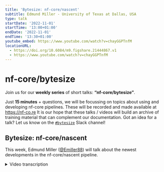 ```yaml
---
title: 'Bytesize: nf-core/nascent'
subtitle: Edmund Miller - University of Texas at Dallas, USA
type: talk
startDate: '2022-11-01'
startTime: '13:00+01:00'
endDate: '2022-11-01'
endTime: '13:30+01:00'
youtube_embed: https://www.youtube.com/watch?v=chayGGPTnfM
locationURL:
  - https://doi.org/10.6084/m9.figshare.21444867.v1
  - https://www.youtube.com/watch?v=chayGGPTnfM
---
```


# nf-core/bytesize

Join us for our **weekly series** of short talks: **“nf-core/bytesize”**.

Just **15 minutes** + questions, we will be focussing on topics about using and developing nf-core pipelines.
These will be recorded and made available at <https://nf-co.re>
It is our hope that these talks / videos will build an archive of training material that can complement our documentation. Got an idea for a talk? Let us know on the [`#bytesize`](https://nfcore.slack.com/channels/bytesize) Slack channel!

## Bytesize: nf-core/nascent

This week, Edmund Miller ([@Emiller88](https://github.com/Emiller88)) will talk about the newest developments in the nf-core/nascent pipeline.

<details markdown="1"><summary>Video transcription</summary>
:::note
The content has been edited to make it reader-friendly
:::

[0:01](https://www.youtube.com/watch?v=chayGGPTnfM&t=1)
(host) Hello, everyone. My name is Franziska Bonath. I'm the host for today. With us is Edmund Miller. He is a PhD student at the University of Texas at Dallas. Edmund is going to talk today about the pipeline from nf-core called nascent. And to you.

[0:19](https://www.youtube.com/watch?v=chayGGPTnfM&t=19)
Hey, good morning, everyone. I'm Edmund. Let's get started. If I can advance the slides. Okay, a quick overview of what we're going to talk about today. A quick background on nascent transcript identification. Because I'm not sure if it's as common as some other assays such as ChIP-seq, RNA-seq. A brief history of the development of the pipeline. Lastly, we're going to talk about the pipeline itself and give a brief overview of that.

[0:55](https://www.youtube.com/watch?v=chayGGPTnfM&t=55)
Quick background on nascent transcript identification. The goal is to identify the changes in transcription of the RNA and what's going on in the cell at that specific point in time. Rather than, say, RNA-seq, which isolates all of the RNA in the cell at a steady state. That would be like your mRNA and things that have matured versus what's actually being transcribed. You can get an actual response to things like heat shock or viral infection. Pulling out the transcription activity sites through metabolic labeling of these. We won't go into that too much today, but I'm happy to discuss that with anyone in the future. The problem with that is that we're covering a lot of different assays, not just one or maybe some slight variations with that. We're covering lots of different chemistries, lots of different steps, et cetera. Because of that, some slight variation in the computational pipeline can actually lead to 25% change in the results of the transcript calling. We'll talk about why that is later.

[2:05](https://www.youtube.com/watch?v=chayGGPTnfM&t=125)
Specifically, what I'm interested in are enhancers. There's a lot of different things that you can call with nascent transcripts, such as miRNAs and long non-coding RNAs. You can call the gene sequences as well, but specifically, what you can pickup that isn't really possible with RNA-Seq, is enhancers. These are cis-acting DNA sequences that can then increase the transcription of genes. A lot of people are probably familiar with promotors, they (enhancers) act in tandem with promoters. Part of the problem with these enhancers and identifying them is that there's hundreds of thousands of enhancers, but we have this evidence that the enhancer promoters interact through various other assays such as 3C. We also have evidence from these nascent transcript assays that enhancer RNAs are produced at these enhancers. They have a very short half-life, and they're in low abundance. We don't usually pick them up in general RNA-Seq.

[3:10](https://www.youtube.com/watch?v=chayGGPTnfM&t=190)
This is just a quick infographic of what's happening here in the enhancer promoter looping. Over here on the right, you can see that we have the promoter and Pol II. Then, we have the mRNA coming off. This is what everyone's probably very familiar with. It's being produced. This is what you pick up in RNA-Seq. Then, you also have transcription factors and cofactors, but what we're really interested in, or I am specifically, is this enhancer on the other side and the eRNAs coming off of that with the Pol II activity. Those are thought to pull in all these transcription factors and cofactors and all these various other things.

[3:50](https://www.youtube.com/watch?v=chayGGPTnfM&t=230)
What do the reads actually look like since we're talking about bioinformatics here and what we're interested in? These are just a couple of the various assays. This is out of a recent paper that I thought was really good that summarizes all these. You can see we have GRO-cap, csRNA-Seq, NET-CAGE, STRIPE-Seq, PRO-Seq, all these. But let's start here at the bottom with total RNA-Seq. As you can see, just to orient everyone, we have the known enhancer here in yellow. Then, we have the reads over here on the left along the gene that's known. In total RNA-Seq, there is a strong peak on the antisense. You can see that we go along and have some reads coming from there.

[4:40](https://www.youtube.com/watch?v=chayGGPTnfM&t=280)
The main point here is that we don't pick up the known enhancer in total RNA-Seq. There's just not enough reads and not enough mature RNAs happening. Whereas something in GRO-cap, for example, you can see that we really pick up the known enhancer and have a lot of signal coming from there. However, we don't pick up the entirety of the transcript in GRO-cap, for example. But you can see we also pick up this opposite transcriptional start site that's going in the other direction from the gene body itself.

[5:16](https://www.youtube.com/watch?v=chayGGPTnfM&t=316)
There's other things like PRO-seq, which actually are nascent transcript assays, where you can see we pick up a little bit of the known enhancer. We don't have such a pronounced peak, perhaps. But then, we also pick up the entirety of the gene body and things that are being transcribed all the way along.

[5:31](https://www.youtube.com/watch?v=chayGGPTnfM&t=331)
As I was just talking about, we have two different kinds of assays that we're supporting. We have nascent transcripts, and then we have transcriptional start sites. I think this image from the same paper does a great job of illustrating this as well. Part of the problem is there's like 13+ assays for nascent transcript identification and transcriptional start sites. And as I said before, minor changes in the sample processing could lead up to greater than 20% in the final results. That's what they found, and I was validated by them. I'll talk a little bit more about that in the history. So let's start down here at the bottom. You can see the promoter and the true transcriptional start site here. The blue is the TSS assay, like GRO-cap, that I was just talking about, whereas the nascent transcript assay would be PRO-seq. Neither of these are generic RNAs either of what you're thinking about. So you can see in the TSS assay, we get a very pronounced peak and this is actually at the promoter sequence at the very beginning of the promoter. Then we have a slight break, and this is CpG island here. Then you have the nascent transcript assay. That picks up the entirety of the gene body and the elongation of that. So these are the two different types of assays that we're picking up.

[6:53](https://www.youtube.com/watch?v=chayGGPTnfM&t=413)
The interesting part is that we're picking up enhancers as well, based on those. We have a TSS assay, and that's where we're picking up the initial transcription start site. Then we can also pick up the entirety of this transcript and where Pol II is actually working along the entirety of it. Over here, this is just talking about the directionality of these and whether we're pulling them with a cap or not a cap. I highly recommend the paper if you're interested in that.

[7:24](https://www.youtube.com/watch?v=chayGGPTnfM&t=444)
A quick history of the development: version 1.0 was developed by Ignacia Tripodi and Margaret Gruca, and was released April 16th in 2019. In Parallel in 2017, the Tae Hoon Kim lab at UTD started working to reproduce a paper that came out in 2018 in a second data set, and I was mostly responsible for that. This is where I got my start with bioinformatics and reproducible research because I struggled to build a reproducible pipeline and reproduce the results from that paper. That's where I kept getting into the 20% variance of these things can really make or break the transcript calling. I didn't understand that at the time, but now after being validated, it feels great that it's so much different than some other assays where the bioinformatics pipeline doesn't affect it that much.

[8:23](https://www.youtube.com/watch?v=chayGGPTnfM&t=503)
I started creating my own CI/CD workflows and templates for SnakeMake in around January 2020. As soon as we had a little lab hackathon, introducing it to everybody, I found nf-core the week before and started looking to move everything over to that because I was excited to work with others on that and doing a lot of great work here.

[8:44](https://www.youtube.com/watch?v=chayGGPTnfM&t=524)
So let's talk a little bit about the pipeline. This is how far we've come. This was a SnakeMake DAG because there wasn't a DAG of the V1 of the nf-core pipeline, but this is what I had in 2018. You can see the original presentation where I'm boring my lab with things like Docker and other things as well in that, but you can see the majority of this is we're just handling Homer and alignment, it's pretty much all, and then maybe an intersection of histones and the GM data as well and handling those two cell lines, very rudimentary.

[9:25](https://www.youtube.com/watch?v=chayGGPTnfM&t=565)
This is the obligatory metro map that I finished last night, and then James already has some feedback for me, but I like to thank all of those who worked on that, it was a great template and really easy to get going with that. Let's start over here with the .fastq, and then we can pretty much zoom through everything here because we're really standing on the shoulder of giants here and using a lot from RNA-Seq, which is great because it's a much smaller use of pipeline and there's a lot less users, but we benefit from all of those bug reports now, with subworkflows and modules and all those other things. We can really jump all the way to transcript identification. We just make some genome maps up here, these are the only unique thing to us from RNA-Seq, and we support a few different aligners.

[10:18](https://www.youtube.com/watch?v=chayGGPTnfM&t=618)
The first thing is we're grouping all the replicates up. Basically that's anything that's a technical replicate that we want to group up, to increase the signal and biological replicates. Then we feed that into for GRO-seq over here, if they're specifically, because that's what I've been so interested in. We feed that into Homer and GroHMM optionally, and we'll talk a little bit more about that. Everything else that's a transcriptional start site and GRO-seq and others. We feed that into PINTS as well, and then we go into bed tools and we can intersect the two of these with a filter and without a filter, and then basically only call regions that we're interested in and drop the regions that we're not. We can drop the regions that are gene bodies and promoters because we know that those aren't going to be eRNAs or other interesting RNAs. We can also make sure that we keep only regions that we're interested in, such as like those with histone modifications that indicate eRNAs. Then we just do some quick quantification, and then we move into MultiQC.

[11:29](https://www.youtube.com/watch?v=chayGGPTnfM&t=689)
Another little added benefit that we were interested in was supporting CHM13, which is a new reference genome that came out recently. Highly recommend y'all look into that as well, if you're interested in that. I'll be adding this to the template soon. But the main thing here in this infographic that they found is they were specifically looking at methylation data and how the new reference improved calls.

[11:56](https://www.youtube.com/watch?v=chayGGPTnfM&t=716)
You can see over here on the left is the number of MACS peaks, and then you can see the blue is the old reference. The CHM13 reference are the additional calls that were made from using this reference. So these may not be much and may not be of interest in things that are well known and well understood, but very relevant for nascent transcript calling. We have support for that in our IGMs config, and you can just use CHM13 and align to that.

[12:29](https://www.youtube.com/watch?v=chayGGPTnfM&t=749)
Let's talk a little bit about the transcript identification because that's the most interesting part of the pipeline and what makes it unique. There's a couple of different options, as I said. First, if you're doing GRO-seq, I have some great support for that. If anyone would like to support other assays or would like to see it supported, please open an issue. So first is GroHMM, and this is what kind of sparked us getting into the nextflow and going into bigger pipelines. It was difficult reproducing this and running this on big enough machines to actually use it because it's an R package. It was released in 2015 by Minho Chae, Charles Danko, and Lee Kraus, actually just down the street at UT Southwestern.

[13:20](https://www.youtube.com/watch?v=chayGGPTnfM&t=800)
As you can see by the graphic up here, GroHMM greatly outperforms HOMER in just about all of these metrics. SICER is actually just a chip-seq calling or an old chip-seq peak calling algorithm. It actually outperformed HOMER, which we thought was interesting looking at this graphic. There's a couple of drawbacks to GroHMM though. It's very time consuming because it requires tuning and it's also quite memory hungry when you're running on a bunch of samples. We also reached out to the authors and Charles Danko recommended that we use T-units, which is an unpublished R package that doesn't require tuning. So stay tuned on that. But right now, GroHMM works and it does perform very well.

[14:06](https://www.youtube.com/watch?v=chayGGPTnfM&t=846)
This is calling the entirety of the transcript though, just to note up there on the left... oh... I think I missed HOMER. So I'll just talk a little bit about HOMER then. Without it (the slides). It uses a little bit more naive of a peak calling method. It's just looking for the transcript and the difference in the peak and itself. On those, it was released in 2010 out of the glass lab, and it was maintained by Chris Brenner. That was what we originally used in our paper. It works pretty well. The problem is it was made in a land before Docker. So it has a couple of problems with the way that it wants to pull in the references for you. But I finally realized you can just pass a FASTA in. It's like one line in the documentation and that works amazing. We just run that on everything because if you're going to run GroHMM and wait a couple hours, 20 minutes with HOMER, you might as well get some results on that as well. So again, I missed the slide on that.

[15:18](https://www.youtube.com/watch?v=chayGGPTnfM&t=918)
Let's now jump into PINTS identification. This is a new assay that just came out in 2022, and it's very exciting. I just left this in up at the top in Figure A. This is just also illustrating the difficulty in reproducing these, and this is on the exact same data sets. You can see the difference in the HOMER and the GroHMM results and just how much they vary by just a slight tweaking of a tool. You'd expect maybe better performance, but you wouldn't expect completely different results based on what tool you're using. Down here at the bottom, this is the PINTS identification method. Just in a rudimentary way, it works very similarly to MACS2. This is a potential true peak based on the density of this, and it's very easy to pick out. It does some algorithms, picks up the local background noise from these, and these are the light blue. You can see in the purple from those, that's then a potential peak that it needs to test and see, is that actually a peak or is it just more noise from the assay itself? What PINTS is doing is really picking up these TSS start sites. As you can see from the read pile up here, it's just picking up the TSS site rather than the entirety of the transcript, which might actually lead out all the way along here.

[16:45](https://www.youtube.com/watch?v=chayGGPTnfM&t=1005)
As I said, it was released in 2022. So it's a little more relevant than 2010 and 2015. from the the Yu and Lis lab. It determines the TSS start site is really what it's doing as opposed to the entire transcriptional unit because it's mainly focusing on TSS assays. It also achieves the optimum balance among - this is from their paper - resolution, robustness, sensitivity, specificity, and computational resources required.

[17:17](https://www.youtube.com/watch?v=chayGGPTnfM&t=1057)
There's a couple of other tools that can also be used such as D-reg, but those required GPUs, and you start getting into all kinds of difficulty for users and specific machinery. It also supports TIN assays just out of the box and works. So that's a quick win, and then we can kind of support all of those through using PINTS and just handling most of the upstream and downstream processing of those. Cunningham's Law here, the best way to get the right answer on the internet is not to ask a question, it's to post the wrong answer. If you think that any of this information isn't correct, or we should be doing things differently, please open an issue or drop into Slack. I know there's not a lot of cohesion on the nascent assay transcript identification, but I'd love to help the community build a kind of a group, ideal workflow on this. So with that, I'll take any questions.

[18:24](https://www.youtube.com/watch?v=chayGGPTnfM&t=1104)
(host) Thank you very much. I have now allowed everyone to unmute themselves. If there are any questions, you can... yes, Harshil.
(question) Hi Edmund, yeah, thanks, great talk. I think, for this pipeline in particular, as we're realizing now a lot on nf-core is that we've got the really nice pipelines, but we need to be able to validate the results between releases and stuff. This is the thing that have come up during the summit. I think this is a really nice example of that, because as you mentioned, you tweak some parameters, or you run the pipeline in a different way, and you get all of that variability in the results. It's really important to be able to reproduce the results. Have you thought about full size test data sets and how we can validate whether the results are actually optimal across releases? So say, for example, you or someone else comes to tweak the pipeline, that we're not negatively impacting the results that you should be getting.
(answer) Exactly, that is something that I've thought about. I haven't gotten a AWS full test going for GRO-seq yet. I do have two tests that were in the PINTS that they created some test data examples that I asked for, because they didn't have any examples of the actual usage of it. From those, we can then call the peaks on CoPro and the other ones. I'm missing the other one. But there's two test data sets already that are full data sets that I ran. Then I have regression tests of those that I'm saving as well to compare against. They actually have an entire element matrix. We can probably pick a few of those and see if we can reproduce those each time, or at least benchmark where the nascent pipeline is and make sure that we're not changing drastically on those.

[20:30](https://www.youtube.com/watch?v=chayGGPTnfM&t=1230)
(question) That would be awesome. A second question. So no controls, right? You don't have controls for GRO-seq?
(answer) The control sample is kind of included into that. They talk about in the PINTS paper a little, some tools require you to have controls. The tools that we're using don't really require controls.

(question continued) Okay, so then the background model is built up and then the caller will call the peaks based on some random distribution in the genome.
(answer) Yep.

[21:00](https://www.youtube.com/watch?v=chayGGPTnfM&t=1260)
(question) Last question, why not using MACS and other conventional callers? Why use Homer? Homer seems quite primitive, I guess, in terms of peak calling and stuff. Why not something more sophisticated like MACS? Is there more false positives?
(answer) Legacy. Homer, you can also tweak some of the important things of like it picks up on the... I missed the image, but basically it picks up on the peak and then it picks up on the trailing tail of it. That is actually the piece that's really important there instead of... Here, I'll just pull it up. This is what Homer's actually doing. Whereas in MACS, you might just pick up the peak. You're actually picking up this downstream transcript is why Homer's unique to that.

[21:46](https://www.youtube.com/watch?v=chayGGPTnfM&t=1306)
(question) Okay. SIZER presumably does something similar because it calls larger peaks as well, right? It's able to call these sorts of counts?
(answer) uhum.
(question continued) Okay, cool. Thanks a lot, man.

[21:57](https://www.youtube.com/watch?v=chayGGPTnfM&t=1317)
(host, question) There's also another question in the chat. Why do you use feature counts and not other quantification methods as in RNA-Seq?
(answer) Feature counts is always just what I've used for that. I'm open to other ideas on it. It's not the exact same as RNA-Seq and most of those are RNA-Seq specific, is part of the issue on the quantification of those. So the difference is we pass in the genes, count with those. Then we also count with the identified transcripts and identified transcriptional start sites of those and give you counts of all of those. That's the difference. Downstream you have to do your own math behind the scenes and stats because it's not the exact same as RNA-Seq in terms of how the math works out on those. Again, also not well-defined.
(audience) You're counting with RNA-Seq, you're counting things that overlap, spliced transcripts, whoever's GRO-seq, you're looking at the entire gene body where splicing isn't important. Feature counts can do that in this case, whereas with RNA-Seq, as we've known and had previous discussions, it's not ideal for the transcript splicing type quantification.
(answer continued) Exactly. Exactly. Well said. It's just... it can work in a very simple way is the reason that we're using feature counts.

[23:27](https://www.youtube.com/watch?v=chayGGPTnfM&t=1407)
(host) Okay. Thank you. I don't see any more questions. So with that, I want to thank you, of course, Edmund, but also the Chan Zuckerberg Initiative for funding the bytesize talks and as usual, if there are any questions, you can always go to the nf-core workspace on Slack and the nascent channel and ask your questions there. Thank you very much.

</details>
